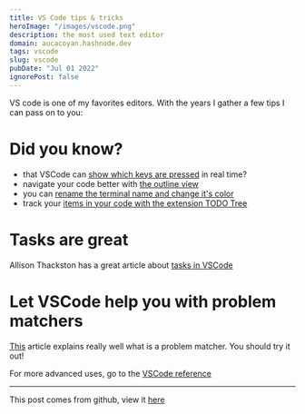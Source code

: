 ```yaml
---
title: VS Code tips & tricks
heroImage: "/images/vscode.png"
description: the most used text editor
domain: aucacoyan.hashnode.dev
tags: vscode
slug: vscode
pubDate: "Jul 01 2022"
ignorePost: false
---
```


VS code is one of my favorites editors. With the years I gather a few tips I can pass on to you:

# Did you know?

- that VSCode can [show which keys are pressed](https://www.youtube.com/shorts/iHLy8Lstopg) in real time?
- navigate your code better with [the outline view](https://www.youtube.com/shorts/_5EviVsd0Xo)
- you can [rename the terminal name and change it's color](https://youtube.com/shorts/9QC2SDkWyvI)
- track your [items in your code with the extension TODO Tree](https://www.youtube.com/shorts/_vNt04DimtU)

# Tasks are great

Allison Thackston has a great article about [tasks in VSCode](https://www.allisonthackston.com/articles/vscode-tasks.html)

# Let VSCode help you with problem matchers

[This](https://www.allisonthackston.com/articles/vscode-tasks-problemmatcher.html) article explains really well what is a problem matcher. You should try it out!

For more advanced uses, go to the [VSCode reference](https://code.visualstudio.com/docs/editor/tasks#_defining-a-multiline-problem-matcher)

---

This post comes from github, view it [here](https://github.com/AucaCoyan/blog/blob/main/vscode.md)

